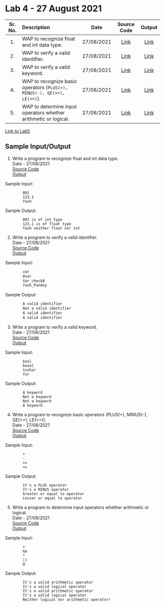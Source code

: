 # Lab 4 - 27 August 2021

| Sr. No. | Description | Date | Source Code | Output |
| :--: | :---- | :--: | :--: | :--: |
| 1. | WAP to recognize float and int data type. |  27/08/2021  | [Link](./recognize_float_int/recognize_float_int.l)  | [Link](./recognize_float_int/output.png)
| 2. | WAP to verify a valid identifier. |  27/08/2021  | [Link](./verify_identifier/verify_identifier.l)  | [Link](./verify_identifier/output.png)
| 3. | WAP to verify a valid keyword. |  27/08/2021  | [Link](./verify_keyword/verify_keyword.l)  | [Link](./verify_keyword/output.png)
| 4. | WAP to recognize basic operators (`PLUS(+), MINUS(-), GE(>=), LE(<=)`). |  27/08/2021  | [Link](./recognize_basic_operators/recognize_basic_operators.l)  | [Link](./recognize_basic_operators/output.png)
| 5. | WAP to determine input operators whether arithmetic or logical. |  27/08/2021  | [Link](./arithmetic_logical_operators/arithmetic_logical_operators.l)  | [Link](./arithmetic_logical_operators/output.png)

[Link to Lab5](../Lab5)

## Sample Input/Output

1. Write a program to recognize float and int data type.</br>
       Date - 27/08/2021 </br>
       [Source Code](./recognize_float_int/recognize_float_int.l) <br>
       [Output](./recognize_float_int/output.png) <br>

Sample Input:
```
        001
        123.1
        Yash
```
Sample Output:
```
        001 is of int type
        123.1 is of float type
        Yash neither float nor int
```

2. Write a program to verify a valid identifier.</br>
       Date - 27/08/2021 </br>
       [Source Code](./verify_identifier/verify_identifier.l) <br>
       [Output](./verify_identifier/output.png) <br>

Sample Input:
```txt
        var
        0var
        Var_check0
        Yash_Pandey
```

Sample Output:
```txt
        A valid identifier
        Not a valid identifier
        A valid identifier
        A valid identifier
```

3. Write a program to verify a valid keyword.</br>
       Date - 27/08/2021 </br>
       [Source Code](./verify_keyword/verify_keyword.l) <br>
       [Output](./verify_keyword/output.png) <br>

Sample Input:
```
        bool
        boool
        tushar
        for
```
Sample Output:
```
        A keyword
        Not a keyword
        Not a keyword
        A keyword
```

4. Write a program to recognize basic operators (PLUS(+), MINUS(-), GE(>=), LE(<=)).</br>
       Date - 27/08/2021 </br>
       [Source Code](./recognize_basic_operators/recognize_basic_operators.l) <br>
       [Output](./recognize_basic_operators/output.png) <br>

Sample Input:
```
        +
        -
        >=
        <=
```

Sample Output:
```
        It's a PLUS operator
        It's a MINUS operator
        Greater or equal to operator
        Lesser or equal to operator
```

5. Write a program to determine input operators whether arithmetic or logical.</br>
       Date - 27/08/2021 </br>
       [Source Code](./arithmetic_logical_operators/arithmetic_logical_operators.l) <br>
       [Output](./arithmetic_logical_operators/output.png) <br>

Sample Input:
```
        +
        &&
        *
        ||
        @
```

Sample Output:
```
        It's a valid arithmetic operator
        It's a valid logical operator
        It's a valid arithmetic operator
        It's a valid logical operator
        Neither logical nor arithmetic operator!
```